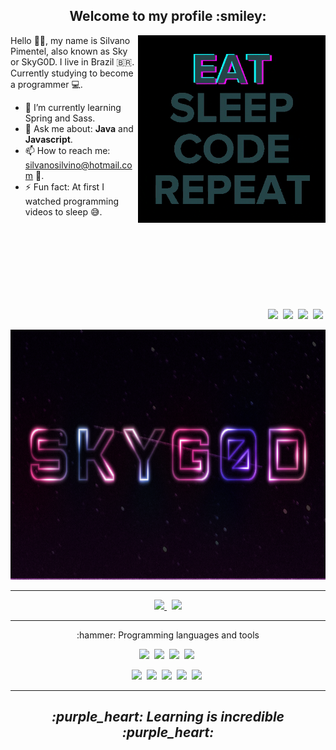 <h2 align="center" >Welcome to my profile :smiley:</h2>

<p>

  <img width=300 align="right"  src="programming.gif" />

  Hello 👋🏾, my name is Silvano Pimentel, also known as Sky or SkyG0D. I live in Brazil :brazil:.  
  Currently studying to become a programmer :computer:.


  - 🌱 I’m currently learning Spring and Sass.
  - 💬 Ask me about: **Java** and **Javascript**.
  - 📫 How to reach me: silvanosilvino@hotmail.com :email:.
  - ⚡ Fun fact: At first I watched programming videos to sleep :sweat_smile:.

  <br />
  <br />
  <br />
  <br />
  <br />
  <br />
  <br />  

  <p align="right" >
    <img src="https://img.shields.io/badge/-Github-191919?&style=for-the-badge&logo=Github" />&nbsp;
    <img src="https://img.shields.io/badge/-Discord-7289DA?&style=for-the-badge&logo=Discord&logoColor=fff" />&nbsp;
    <img src="https://img.shields.io/badge/-CodePen-191919?&style=for-the-badge&logo=CodePen" />&nbsp;
    <img src="https://img.shields.io/badge/-Twitter-fff?&style=for-the-badge&logo=Twitter" />&nbsp;
  </p> 
  
</p>

<img height=400 width=1280 src="skyg0d.png" />

---

<p align="center" >
  <a href="https://github.com/anuraghazra/github-readme-stats" >
    <img width=400 src="https://github-readme-stats.vercel.app/api?username=SkyG0D&show_icons=true&theme=dracula" />
  </a> &nbsp;

  <a href="https://github.com/anuraghazra/github-readme-stats" >
    <img width=335 src="https://github-readme-stats.vercel.app/api/top-langs/?username=SkyG0D&show_icons=true&theme=dracula&layout=compact" />
  </a>  
</p>

---

<p>
  
   <p align="center" >:hammer: Programming languages and tools</p>
  
   <p align="center">
    <img src="https://img.shields.io/badge/-Java-ff79c6?style=for-the-badge&logo=Java&logoColor=fff" />&nbsp;
    <img src="https://img.shields.io/badge/-Spring-bd93f9?style=for-the-badge&logo=Spring&logoColor=fff" />&nbsp;
    <img src="https://img.shields.io/badge/-JavaScript-ff79c6?style=for-the-badge&logo=JavaScript&logoColor=fff" />&nbsp;
    <img src="https://img.shields.io/badge/-TypeScript-bd93f9?style=for-the-badge&logo=TypeScript&logoColor=fff" />&nbsp;
   </p>
  
   <p align="center">
    <img src="https://img.shields.io/badge/-HTML5-ff79c6?style=for-the-badge&logo=HTML5&logoColor=fff" />&nbsp;
    <img src="https://img.shields.io/badge/-CSS3-ff79c6?style=for-the-badge&logo=CSS3&logoColor=fff" />&nbsp;
    <img src="https://img.shields.io/badge/-Sass-bd93f9?style=for-the-badge&logo=Sass&logoColor=fff" />&nbsp;
    <img src="https://img.shields.io/badge/-MySql-bd93f9?style=for-the-badge&logo=MySql&logoColor=fff" />&nbsp;
    <img src="https://img.shields.io/badge/-Git-bd93f9?style=for-the-badge&logo=Git&logoColor=fff" />&nbsp;
   </p>
<p>

---

<h2 align="center" ><i>:purple_heart: Learning is incredible :purple_heart:</i></h2>

